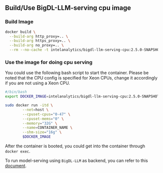 ## Build/Use BigDL-LLM-serving cpu image

### Build Image
```bash
docker build \
  --build-arg http_proxy=.. \
  --build-arg https_proxy=.. \
  --build-arg no_proxy=.. \
  --rm --no-cache -t intelanalytics/bigdl-llm-serving-cpu:2.5.0-SNAPSHOT .
```


### Use the image for doing cpu serving


You could use the following bash script to start the container.  Please be noted that the CPU config is specified for Xeon CPUs, change it accordingly if you are not using a Xeon CPU.

```bash
#/bin/bash
export DOCKER_IMAGE=intelanalytics/bigdl-llm-serving-cpu:2.5.0-SNAPSHOT

sudo docker run -itd \
        --net=host \
        --cpuset-cpus="0-47" \
        --cpuset-mems="0" \
        --memory="32G" \
        --name=CONTAINER_NAME \
        --shm-size="16g" \
        $DOCKER_IMAGE
```


After the container is booted, you could get into the container through `docker exec`.

To run model-serving using `BigDL-LLM` as backend, you can refer to this [document](https://github.com/intel-analytics/BigDL/tree/main/python/llm/src/bigdl/llm/serving).
